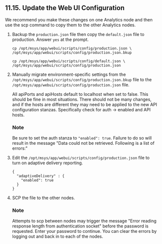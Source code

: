 ## 11.15. Update the Web UI Configuration

We recommend you make these changes on one Analytics node and then use the scp command to copy them to the other Analytics nodes.

1.  Backup the `production.json` file then copy the `default.json` file to production. Answer `yes` at the prompt.

    ```
    cp /opt/msys/app/webui/scripts/config/production.json \
    /opt/msys/app/webui/scripts/config/production.json.bkup

    cp /opt/msys/app/webui/scripts/config/default.json \
    /opt/msys/app/webui/scripts/config/production.json
    ```

2.  Manually migrate environment-specific settings from the `/opt/msys/app/webui/scripts/config/production.json.bkup` file to the `/opt/msys/app/webui/scripts/config/production.json` file.

    All apiPorts and apiHosts default to localhost when set to false. This should be fine in most situations. There should not be many changes, and if the hosts are different they may need to be applied to the new API configuration stanzas. Specifically check for auth -> enabled and API hosts.

    ### Note

    Be sure to set the auth stanza to `"enabled": true`. Failure to do so will result in the message "Data could not be retrieved. Following is a list of errors:"

3.  Edit the `/opt/msys/app/webui/scripts/config/production.json` file to turn on adaptive delivery reporting.

    ```
    {
      "adaptiveDelivery" : {
        "enabled": true
      }
    }
    ```

4.  SCP the file to the other nodes.

    ### Note

    Attempts to scp between nodes may trigger the message "Error reading response length from authentication socket" before the password is requested. Enter your password to continue. You can clear the errors by logging out and back in to each of the nodes.
